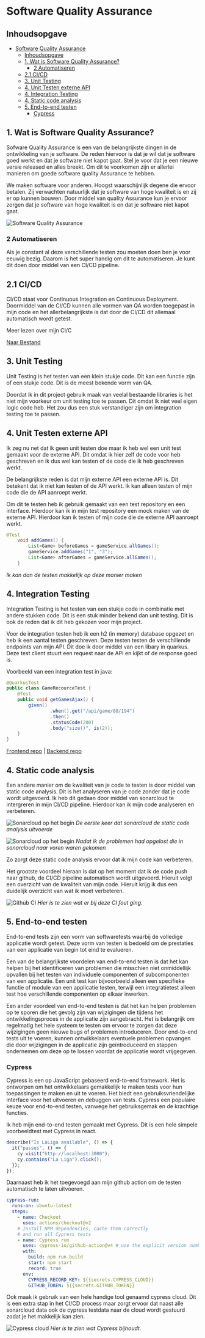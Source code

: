 # Software Quality Assurance

## Inhoudsopgave

- [Software Quality Assurance](#software-quality-assurance)
  - [Inhoudsopgave](#inhoudsopgave)
  - [1. Wat is Software Quality Assurance?](#1-wat-is-software-quality-assurance)
    - [2 Automatiseren](#2-automatiseren)
  - [2.1 CI/CD](#21-cicd)
  - [3. Unit Testing](#3-unit-testing)
  - [4. Unit Testen externe API](#4-unit-testen-externe-api)
  - [4. Integration Testing](#4-integration-testing)
  - [4. Static code analysis](#4-static-code-analysis)
  - [5. End-to-end testen](#5-end-to-end-testen)
    - [Cypress](#cypress)

## 1. Wat is Software Quality Assurance?

Sofware Quality Assurance is een van de belangrijkste dingen in de ontwikkeling van je software. De reden hiervoor is dat je wil dat je software goed werkt en dat je software niet kapot gaat. Stel je voor dat je een nieuwe versie released en alles breekt. Om dit te voorkomen zijn er allerlei manieren om goede software quality Assurance te hebben.

We maken software voor anderen. Hoogst waarschijnlijk degene die ervoor betalen. Zij verwachten natuurlijk dat je software van hoge kwaliteit is en zij er op kunnen bouwen. Door middel van quality Assurance kun je ervoor zorgen dat je software van hoge kwaliteit is en dat je software niet kapot gaat.

![Software Quality Assurance](https://mailtrap.io/wp-content/uploads/2020/06/testing_meme12.jpg)

### 2 Automatiseren

Als je constant al deze verschillende testen zou moeten doen ben je voor eeuwig bezig. Daarom is het super handig om dit te automatiseren. Je kunt dit doen door middel van een CI/CD pipeline.

## 2.1 CI/CD

CI/CD staat voor Continuous Integration en Continuous Deployment. Doormiddel van de CI/CD kunnen alle vormen van QA worden toegepast in mijn code en het allerbelangrijkste is dat door de CI/CD dit allemaal automatisch wordt getest.

Meer lezen over mijn CI/C

[Naar Bestand](../README.md#46-cicd)

## 3. Unit Testing

Unit Testing is het testen van een klein stukje code. Dit kan een functie zijn of een stukje code. Dit is de meest bekende vorm van QA.

Doordat ik in dit project gebruik maak van veelal bestaande libraries is het niet mijn voorkeur om unit testing toe te passen. Dit omdat ik niet veel eigen logic code heb. Het zou dus een stuk verstandiger zijn om integration testing toe te passen.

## 4. Unit Testen externe API

Ik zeg nu net dat ik geen unit testen doe maar ik heb wel een unit test gemaakt voor de externe API. Dit omdat ik hier zelf de code voor heb geschreven en ik dus wel kan testen of de code die ik heb geschreven werkt.

De belangrijkste reden is dat mijn externe API een externe API is. Dit betekent dat ik niet kan testen of de API werkt. Ik kan alleen testen of mijn code die de API aanroept werkt.

Om dit te testen heb ik gebruik gemaakt van een test repository en een interface. Hierdoor kan ik in mijn test repository een mock maken van de externe API. Hierdoor kan ik testen of mijn code die de externe API aanroept werkt.

```java
@Test
    void addGames() {
        List<Game> beforeGames = gameService.allGames();
        gameService.addGames("1", "3");
        List<Game> afterGames = gameService.allGames();
    }
```

_Ik kan dan de testen makkelijk op deze manier maken_

## 4. Integration Testing

Integration Testing is het testen van een stukje code in combinatie met andere stukken code. Dit is een stuk minder bekend dan unit testing. Dit is ook de reden dat ik dit heb gekozen voor mijn project.

Voor de integration testen heb ik een h2 (in memory) database opgezet en heb ik een aantal testen geschreven. Deze testen testen de verschillende endpoints van mijn API. Dit doe ik door middel van een libary in quarkus. Deze test client stuurt een request naar de API en kijkt of de response goed is.

Voorbeeld van een integration test in java:

```java
@QuarkusTest
public class GameRecourceTest {
    @Test
    public void getGamesAjax() {
        given()
                .when().get("/api/game/88/194")
                .then()
                .statusCode(200)
                .body("size()", is(2));
    }
}

```

[Frontend repo](https://github.com/WardLavrijsen/FAST-Frontend.git) | [Backend repo](https://github.com/WardLavrijsen/FAST-Backend)

## 4. Static code analysis

Een andere manier om de kwaliteit van je code te testen is door middel van static code analysis. Dit is het analyseren van je code zonder dat je code wordt uitgevoerd. Ik heb dit gedaan door middel van sonarcloud te intergreren in mijn CI/CD pipeline. Hierdoor kan ik mijn code analyseren en verbeteren.

![Sonarcloud op het begin](../images/SonarCloudZonder.jpg)
_De eerste keer dat sonarcloud de static code analysis uitvoerde_

![Sonarcloud op het begin](../images/SonarCloudMet.jpg)
_Nadat ik de problemen had opgelost die in sonarcloud naar voren waren gekomen_

Zo zorgt deze static code analysis ervoor dat ik mijn code kan verbeteren.

Het grootste voordeel hieraan is dat op het moment dat ik de code push naar github, de CI/CD pipeline automatisch wordt uitgevoerd. Hieruit volgt een overzicht van de kwaliteit van mijn code. Hieruit krijg ik dus een duidelijk overzicht van wat ik moet verbeteren.

![Github CI](../images/StaticCodeGithub.jpg)
_Hier is te zien wat er bij deze CI fout ging._

## 5. End-to-end testen

End-to-end tests zijn een vorm van softwaretests waarbij de volledige applicatie wordt getest. Deze vorm van testen is bedoeld om de prestaties van een applicatie van begin tot eind te evalueren.

Een van de belangrijkste voordelen van end-to-end testen is dat het kan helpen bij het identificeren van problemen die misschien niet onmiddellijk opvallen bij het testen van individuele componenten of subcomponenten van een applicatie. Een unit test kan bijvoorbeeld alleen een specifieke functie of module van een applicatie testen, terwijl een integratietest alleen test hoe verschillende componenten op elkaar inwerken.

Een ander voordeel van end-to-end testen is dat het kan helpen problemen op te sporen die het gevolg zijn van wijzigingen die tijdens het ontwikkelingsproces in de applicatie zijn aangebracht. Het is belangrijk om regelmatig het hele systeem te testen om ervoor te zorgen dat deze wijzigingen geen nieuwe bugs of problemen introduceren. Door end-to-end tests uit te voeren, kunnen ontwikkelaars eventuele problemen opvangen die door wijzigingen in de applicatie zijn geïntroduceerd en stappen ondernemen om deze op te lossen voordat de applicatie wordt vrijgegeven.

### Cypress

Cypress is een op JavaScript gebaseerd end-to-end framework. Het is ontworpen om het ontwikkelaars gemakkelijk te maken tests voor hun toepassingen te maken en uit te voeren. Het biedt een gebruiksvriendelijke interface voor het uitvoeren en debuggen van tests. Cypress een populaire keuze voor end-to-end testen, vanwege het gebruiksgemak en de krachtige functies.

Ik heb mijn end-to-end testen gemaakt met Cypress.
Dit is een hele simpele voorbeeldtest met Cypress in react.

```javascript
describe("Is LaLiga available", () => {
  it("passes", () => {
    cy.visit("http://localhost:3000");
    cy.contains("La Liga").click();
  });
});
```

Daarnaast heb ik het toegevoegd aan mijn github action om de testen automatisch te laten uitvoeren.

```yaml
cypress-run:
  runs-on: ubuntu-latest
  steps:
    - name: Checkout
      uses: actions/checkout@v2
    # Install NPM dependencies, cache them correctly
    # and run all Cypress tests
    - name: Cypress run
      uses: cypress-io/github-action@v4 # use the explicit version number
      with:
        build: npm run build
        start: npm start
        record: true
      env:
        CYPRESS_RECORD_KEY: ${{secrets.CYPRESS_CLOUD}}
        GITHUB_TOKEN: ${{secrets.GITHUB_TOKEN}}
```

Ook maak ik gebruik van een hele handige tool genaamd cypress cloud. Dit is een extra stap in het CI/CD process maar zorgt ervoor dat naast alle sonarcloud data ook de cypress testdata naar de cloud wordt gestuurd zodat je het makkelijk kan zien.

![Cypress cloud](../images/CypressCloud.jpg)
_Hier is te zien wat Cypress bijhoudt._
